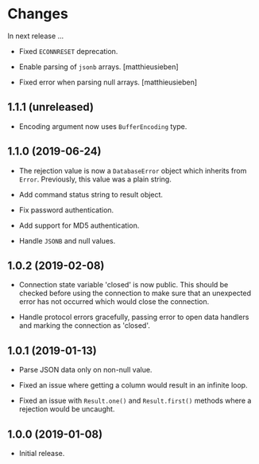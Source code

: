 # Changes

In next release ...

- Fixed `ECONNRESET` deprecation.

- Enable parsing of `jsonb` arrays. [matthieusieben]

- Fixed error when parsing null arrays. [matthieusieben]


1.1.1 (unreleased)
------------------

- Encoding argument now uses `BufferEncoding` type.


1.1.0 (2019-06-24)
------------------

- The rejection value is now a `DatabaseError` object which inherits
  from `Error`. Previously, this value was a plain string.

- Add command status string to result object.

- Fix password authentication.

- Add support for MD5 authentication.

- Handle `JSONB` and null values.


1.0.2 (2019-02-08)
------------------

- Connection state variable 'closed' is now public. This should be
  checked before using the connection to make sure that an unexpected
  error has not occurred which would close the connection.

- Handle protocol errors gracefully, passing error to open data
  handlers and marking the connection as 'closed'.


1.0.1 (2019-01-13)
------------------

- Parse JSON data only on non-null value.

- Fixed an issue where getting a column would result in an infinite loop.

- Fixed an issue with `Result.one()` and `Result.first()` methods
  where a rejection would be uncaught.


1.0.0 (2019-01-08)
------------------

- Initial release.
